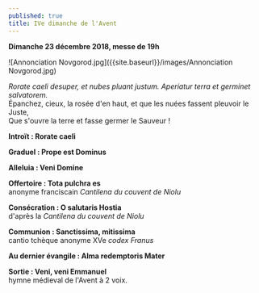 ```yaml
---
published: true
title: IVe dimanche de l'Avent
---
```

**Dimanche 23 décembre 2018, messe de 19h**

![Annonciation Novgorod.jpg]({{site.baseurl}}/images/Annonciation Novgorod.jpg)


*Rorate caeli desuper, et nubes pluant justum. Aperiatur terra et germinet salvatorem.*  
Épanchez, cieux, la rosée d'en haut, et que les nuées fassent pleuvoir le Juste,  
Que s'ouvre la terre et fasse germer le Sauveur !

**Introït : Rorate caeli**  

**Graduel : Prope est Dominus**

**Alleluia : Veni Domine**

**Offertoire : Tota pulchra es**  
anonyme franciscain *Cantilena du couvent de Niolu*

**Consécration : O salutaris Hostia**  
d'après la *Cantilena du couvent de Niolu*

**Communion : Sanctissima, mitissima**  
cantio tchèque anonyme XVe *codex Franus*

**Au dernier évangile : Alma redemptoris Mater**  

**Sortie : Veni, veni Emmanuel**  
hymne médieval de l'Avent à 2 voix.
